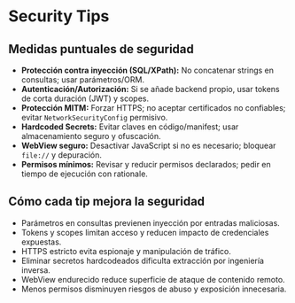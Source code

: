 # Security Tips

## Medidas puntuales de seguridad
- **Protección contra inyección (SQL/XPath):** No concatenar strings en consultas; usar parámetros/ORM.
- **Autenticación/Autorización:** Si se añade backend propio, usar tokens de corta duración (JWT) y scopes.
- **Protección MITM:** Forzar HTTPS; no aceptar certificados no confiables; evitar `NetworkSecurityConfig` permisivo.
- **Hardcoded Secrets:** Evitar claves en código/manifest; usar almacenamiento seguro y ofuscación.
- **WebView seguro:** Desactivar JavaScript si no es necesario; bloquear `file://` y depuración.
- **Permisos mínimos:** Revisar y reducir permisos declarados; pedir en tiempo de ejecución con rationale.

## Cómo cada tip mejora la seguridad
- Parámetros en consultas previenen inyección por entradas maliciosas.
- Tokens y scopes limitan acceso y reducen impacto de credenciales expuestas.
- HTTPS estricto evita espionaje y manipulación de tráfico.
- Eliminar secretos hardcodeados dificulta extracción por ingeniería inversa.
- WebView endurecido reduce superficie de ataque de contenido remoto.
- Menos permisos disminuyen riesgos de abuso y exposición innecesaria.
